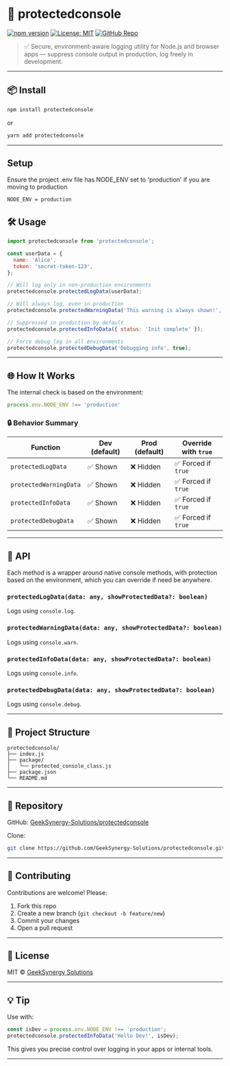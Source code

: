# 🧼 protectedconsole

[![npm version](https://img.shields.io/npm/v/protectedconsole.svg)](https://www.npmjs.com/package/protectedconsole)
[![License: MIT](https://img.shields.io/badge/license-MIT-blue.svg)](https://opensource.org/licenses/MIT)
[![GitHub Repo](https://img.shields.io/badge/github-GeeksSynergy--Solutions%2Fprotectedconsole-blue?logo=github)](https://github.com/GeekSynergy-Solutions/protectedconsole)

> ✅ Secure, environment-aware logging utility for Node.js and browser apps — suppress console output in production, log freely in development.

---

## 📦 Install

```bash
npm install protectedconsole
```

or

```bash
yarn add protectedconsole
```

---

## Setup
Ensure the project .env file has NODE_ENV set to 'production' if you are moving to production

```bash
NODE_ENV = production
```

## 🛠 Usage

```js
import protectedconsole from 'protectedconsole';

const userData = {
  name: 'Alice',
  token: 'secret-token-123',
};

// Will log only in non-production environments
protectedconsole.protectedLogData(userData);

// Will always log, even in production
protectedconsole.protectedWarningData('This warning is always shown!', true);

// Suppressed in production by default
protectedconsole.protectedInfoData({ status: 'Init complete' });

// Force debug log in all environments
protectedconsole.protectedDebugData('Debugging info', true);
```

---

## 🌐 How It Works

The internal check is based on the environment:

```js
process.env.NODE_ENV !== 'production'
```

### 🔒 Behavior Summary

| Function               | Dev (default) | Prod (default) | Override with `true` |
| ---------------------- | ------------- | -------------- | -------------------- |
| `protectedLogData`     | ✅ Shown       | ❌ Hidden       | ✅ Forced if `true`   |
| `protectedWarningData` | ✅ Shown       | ❌ Hidden       | ✅ Forced if `true`   |
| `protectedInfoData`    | ✅ Shown       | ❌ Hidden       | ✅ Forced if `true`   |
| `protectedDebugData`   | ✅ Shown       | ❌ Hidden       | ✅ Forced if `true`   |

---

## 🔧 API

Each method is a wrapper around native console methods, with protection based on the environment, which you can override if need be anywhere.

### `protectedLogData(data: any, showProtectedData?: boolean)`

Logs using `console.log`.

### `protectedWarningData(data: any, showProtectedData?: boolean)`

Logs using `console.warn`.

### `protectedInfoData(data: any, showProtectedData?: boolean)`

Logs using `console.info`.

### `protectedDebugData(data: any, showProtectedData?: boolean)`

Logs using `console.debug`.

---

## 📂 Project Structure

```
protectedconsole/
├── index.js
├── package/
│   └── protected_console_class.js
├── package.json
└── README.md
```

---

## 📍 Repository

GitHub: [GeekSynergy-Solutions/protectedconsole](https://github.com/GeekSynergy-Solutions/protectedconsole)

Clone:

```bash
git clone https://github.com/GeekSynergy-Solutions/protectedconsole.git
```

---

## 🤝 Contributing

Contributions are welcome! Please:

1. Fork this repo
2. Create a new branch (`git checkout -b feature/new`)
3. Commit your changes
4. Open a pull request

---

## 📄 License

MIT © [GeekSynergy Solutions](https://github.com/GeekSynergy-Solutions)

---

## 💡 Tip

Use with:

```js
const isDev = process.env.NODE_ENV !== 'production';
protectedconsole.protectedInfoData('Hello Dev!', isDev);
```

This gives you precise control over logging in your apps or internal tools.

---

